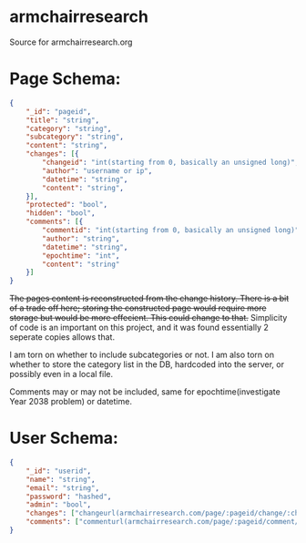 # armchairresearch
Source for armchairresearch.org

# Page Schema:
```json
{
    "_id": "pageid",
    "title": "string",
    "category": "string",
    "subcategory": "string",
    "content": "string",
    "changes": [{
        "changeid": "int(starting from 0, basically an unsigned long)",
        "author": "username or ip",
        "datetime": "string",
        "content": "string",
    }],
    "protected": "bool",
    "hidden": "bool",
    "comments": [{
        "commentid": "int(starting from 0, basically an unsigned long)",
        "author": "string",
        "datetime": "string",
        "epochtime": "int",
        "content": "string"
    }]
}
```

~~The pages content is reconstructed from the change history.  There is a bit of a trade off here; storing the constructed page would require more storage but would be more effecient.  This could change to that.~~  Simplicity of code is an important on this project, and it was found essentially 2 seperate copies allows that.

I am torn on whether to include subcategories or not.  I am also torn on whether to store the category list in the DB, hardcoded into the server, or possibly even in a local file.

Comments may or may not be included, same for epochtime(investigate Year 2038 problem) or datetime.

# User Schema:
```json
{
    "_id": "userid",
    "name": "string",
    "email": "string",
    "password": "hashed",
    "admin": "bool",
    "changes": ["changeurl(armchairresearch.com/page/:pageid/change/:changeid)"],
    "comments": ["commenturl(armchairresearch.com/page/:pageid/comment/:commentid"]
}
``` 